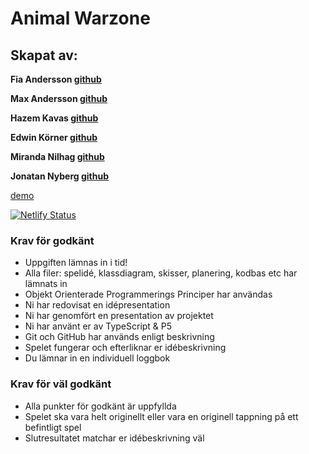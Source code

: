 # Animal Warzone

## Skapat av: 

**Fia Andersson [github](https://github.com/fiababiakandersson)**

**Max Andersson [github](https://github.com/frontMAX)**

**Hazem Kavas [github](https://github.com/hazem-89)**

**Edwin Körner [github](https://github.com/EdwinKorner)**

**Miranda Nilhag [github](https://github.com/mirrenil)**

**Jonatan Nyberg [github](https://github.com/nybbe123)**


[demo](https://animalwarzone.netlify.app/
)

[![Netlify Status](https://api.netlify.com/api/v1/badges/aa8307bd-6386-44d6-9d0d-a9ce4464797d/deploy-status)](https://app.netlify.com/sites/animalwarzone/deploys)

### Krav för godkänt

- Uppgiften lämnas in i tid!
- Alla filer: spelidé, klassdiagram, skisser, planering, kodbas etc har lämnats in
- Objekt Orienterade Programmerings Principer har användas
- Ni har redovisat en idépresentation
- Ni har genomfört en presentation av projektet
- Ni har använt er av TypeScript & P5
- Git och GitHub har används enligt beskrivning
- Spelet fungerar och efterliknar er idébeskrivning
- Du lämnar in en individuell loggbok


### Krav för väl godkänt
- Alla punkter för godkänt är uppfyllda
- Spelet ska vara helt originellt eller vara en originell tappning på ett befintligt spel
- Slutresultatet matchar er idébeskrivning väl
